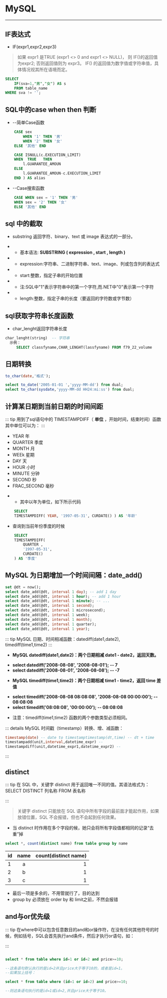 # MySQL
---
## IF表达式
- IF(expr1,expr2,expr3)
>如果 expr1 是TRUE (expr1 <> 0 and expr1 <> NULL)，
则 IF()的返回值为expr2; 否则返回值则为 expr3。
IF() 的返回值为数字值或字符串值，具体情况视其所在语境而定。

```sql
SELECT 
    IF(sva=1,"男","女") AS s 
    FROM table_name
WHERE sva != '';
```
## SQL中的case  when   then 判断
* --简单Case函数
```sql
    CASE sex
        WHEN '1' THEN '男'
        WHEN '2' THEN '女'
    ELSE '其他' END

    CASE ISNULL(c.EXECUTION_LIMIT)
    WHEN  TRUE   THEN
        l.GUARANTEE_AMOUN
    ELSE
        l.GUARANTEE_AMOUN-c.EXECUTION_LIMIT
    END ) AS alias
```
* --Case搜索函数
```sql
    CASE WHEN sex = '1' THEN '男'
    WHEN sex = '2' THEN '女'
    ELSE '其他' END
```
## sql 中的截取

*  substring  返回字符、binary、text 或 image 表达式的一部分。
- + 基本语法: **SUBSTRING ( expression , start , length )**
- + expression:字符串、二进制字符串、text、image、列或包含列的表达式
- + start:整数，指定子串的开始位置      
- + 注:SQL中"1"表示字符串中的第一个字符,而.NET中"0"表示第一个字符
- + length:整数，指定子串的长度（要返回的字符数或字节数）

      
## sql获取字符串长度函数
- char_lenght返回字符串长度 
```sql
char_lenght(string)  -- 字符串
  示例：
     SELECT classfyname,CHAR_LENGHT(lassfyname) FROM f79_22_volume 
```
## 日期转换
```sql
to_char(date,'格式');

select to_date('2005-01-01 ','yyyy-MM-dd') from dual;
select to_char(sysdate,'yyyy-MM-dd HH24:mi:ss') from dual;
```
## 计算某日期到当前日期的时间间距
::: tip
用到了sql语句中的 TIMESTAMPDIFF（ **单位** ，开始时间，结束时间）函数
其中单位可以为：
:::
* YEAR 年
* QUARTER 季度
* MONTH 月
* WEEk 星期
* DAY 天
* HOUR 小时
* MINUTE 分钟
* SECOND 秒
* FRAC_SECOND 毫秒
- * 其中以年为单位，如下所示代码
```sql
    SELECT
    TIMESTAMPDIFF( YEAR, '1997-05-31', CURDATE() ) AS '年龄'
```
* 查询到当前年份季度的时候
```sql
    SELECT
    TIMESTAMPDIFF(
        QUARTER ,
        '1997-05-31',
        CURDATE()
    ) AS '季度'
```
## MySQL 为日期增加一个时间间隔：date_add()
```sql
set @dt = now();
select date_add(@dt, interval 1 day); -- add 1 day
select date_add(@dt, interval 1 hour); -- add 1 hour
select date_add(@dt, interval 1 minute); -- ...
select date_add(@dt, interval 1 second);
select date_add(@dt, interval 1 microsecond);
select date_add(@dt, interval 1 week);
select date_add(@dt, interval 1 month);
select date_add(@dt, interval 1 quarter);
select date_add(@dt, interval 1 year);
```
::: tip
MySQL 日期、时间相减函数：datediff(date1,date2), timediff(time1,time2)
:::
+ **MySQL datediff(date1,date2)：两个日期相减 date1 - date2，返回天数。**
- **select datediff('2008-08-08', '2008-08-01'); -- 7**
- **select datediff('2008-08-01', '2008-08-08'); -- -7**
* **MySQL timediff(time1,time2)：两个日期相减 time1 - time2，返回 time 差值**
- **select timediff('2008-08-08 08:08:08', '2008-08-08 00:00:00'); -- 08:08:08**
- **select timediff('08:08:08', '00:00:00'); -- 08:08:08**
+ 注意：timediff(time1,time2) 函数的两个参数类型必须相同。

::: details
MySQL 时间戳（timestamp）转换、增、减函数：
```sql
timestamp(date) -- date to timestamptimestamp(dt,time) -- dt + time
timestampadd(unit,interval,datetime_expr) --
timestampdiff(unit,datetime_expr1,datetime_expr2) --
```            
:::

## distinct
::: tip
在 SQL 中，关键字 distinct 用于返回唯一不同的值。其语法格式为：
SELECT DISTINCT 列名称 FROM 表名称

:::

>关键字 distinct 只能放在 SQL 语句中所有字段的最前面才能起作用，如果放错位置，SQL 不会报错，但也不会起到任何效果。

- 当 distinct 时作用在多个字段的候，她只会将所有字段值都相同的记录“去重”掉
```sql
select *, count(distinct name) from table group by name

```

| id         | name           | count(distinct name)  |
| ------------- |:-------------:| -----:|
| 1      | a | 1 |
| 2      | b |  1 |
| 3      | c |   1 |

- 最后一项是多余的，不用管就行了，目的达到
- group by 必须放在 order by 和 limit之前，不然会报错

## and与or优先级
::: tip
在where中可以包含任意数目的and和or操作符，在没有任何其他符号的时候，例如括号，SQL会首先执行and条件，然后才执行or语句，如：

:::
```sql

select * from table where id=1 or id=2 and price>=10;

--这条语句默认执行的是id=2并且price大于等于10的，或者是id=1。
--如果加上括号：

select * from table where (id=1 or id=2) and price>=10;

--则这条语句执行的是id=1或id=2,并且price大于等于10。

```

